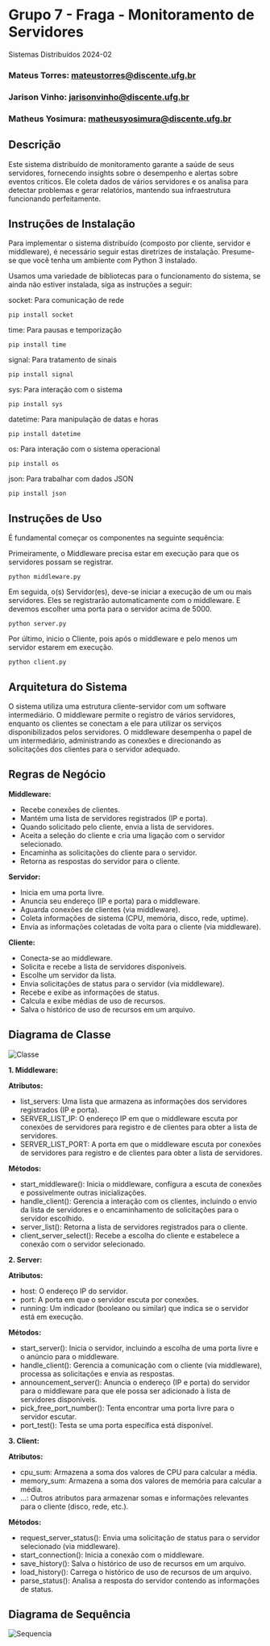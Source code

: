 # Grupo 7 - Fraga - Monitoramento de Servidores

Sistemas Distribuídos 2024-02

### Mateus Torres: mateustorres@discente.ufg.br 
### Jarison Vinho:  jarisonvinho@discente.ufg.br
### Matheus Yosimura: matheusyosimura@discente.ufg.br

## Descrição 
Este sistema distribuído de monitoramento garante a saúde de seus servidores, fornecendo insights sobre o desempenho e alertas sobre eventos críticos. Ele coleta dados de vários servidores e os analisa para detectar problemas e gerar relatórios, mantendo sua infraestrutura funcionando perfeitamente.

## Instruções de Instalação 
Para implementar o sistema distribuído (composto por cliente, servidor e middleware), é necessário seguir estas diretrizes de instalação. Presume-se que você tenha um ambiente com Python 3 instalado.

Usamos uma variedade de bibliotecas para o funcionamento do sistema, se ainda não estiver instalada, siga as instruções a seguir:

socket: Para comunicação de rede
```
pip install socket
```
time: Para pausas e temporização
```
pip install time
```
signal: Para tratamento de sinais
```
pip install signal
```
sys: Para interação com o sistema
``` 
pip install sys
```
datetime: Para manipulação de datas e horas
```
pip install datetime
```
os: Para interação com o sistema operacional
```
pip install os
```
json: Para trabalhar com dados JSON
``` 
pip install json
```

## Instruções de Uso
É fundamental começar os componentes na seguinte sequência:

Primeiramente, o Middleware precisa estar em execução para que os servidores possam se registrar.
```
python middleware.py
```

Em seguida, o(s) Servidor(es), deve-se iniciar a execução de um ou mais servidores. Eles se registrarão automaticamente com o middleware. E devemos escolher uma porta para o servidor acima de 5000.
```
python server.py
```

Por último, inicio o Cliente, pois após o middleware e pelo menos um servidor estarem em execução.
```
python client.py
```

## Arquitetura do Sistema
O sistema utiliza uma estrutura cliente-servidor com um software intermediário. O middleware permite o registro de vários servidores, enquanto os clientes se conectam a ele para utilizar os serviços disponibilizados pelos servidores. O middleware desempenha o papel de um intermediário, administrando as conexões e direcionando as solicitações dos clientes para o servidor adequado.

## Regras de Negócio 

**Middleware:**

- Recebe conexões de clientes.
- Mantém uma lista de servidores registrados (IP e porta).
- Quando solicitado pelo cliente, envia a lista de servidores.
- Aceita a seleção do cliente e cria uma ligação com o servidor selecionado.
- Encaminha as solicitações do cliente para o servidor.
- Retorna as respostas do servidor para o cliente.

**Servidor:**

- Inicia em uma porta livre.
- Anuncia seu endereço (IP e porta) para o middleware.
- Aguarda conexões de clientes (via middleware).
- Coleta informações de sistema (CPU, memória, disco, rede, uptime).
- Envia as informações coletadas de volta para o cliente (via middleware).

**Cliente:**

- Conecta-se ao middleware.
- Solicita e recebe a lista de servidores disponíveis.
- Escolhe um servidor da lista.
- Envia solicitações de status para o servidor (via middleware).
- Recebe e exibe as informações de status.
- Calcula e exibe médias de uso de recursos.
- Salva o histórico de uso de recursos em um arquivo.

## Diagrama de Classe

![Classe](https://github.com/user-attachments/assets/c1461ddc-2211-4754-84ba-289b8021b89d)

**1. Middleware:**

**Atributos:**

- list_servers: Uma lista que armazena as informações dos servidores registrados (IP e porta).
- SERVER_LIST_IP: O endereço IP em que o middleware escuta por conexões de servidores para registro e de clientes para obter a lista de servidores.
- SERVER_LIST_PORT: A porta em que o middleware escuta por conexões de servidores para registro e de clientes para obter a lista de servidores.

**Métodos:**

- start_middleware(): Inicia o middleware, configura a escuta de conexões e possivelmente outras inicializações.
- handle_client(): Gerencia a interação com os clientes, incluindo o envio da lista de servidores e o encaminhamento de solicitações para o servidor escolhido.
- server_list(): Retorna a lista de servidores registrados para o cliente.
- client_server_select(): Recebe a escolha do cliente e estabelece a conexão com o servidor selecionado.

**2. Server:**

**Atributos:**

- host: O endereço IP do servidor.
- port: A porta em que o servidor escuta por conexões.
- running: Um indicador (booleano ou similar) que indica se o servidor está em execução.
  
**Métodos:**

- start_server(): Inicia o servidor, incluindo a escolha de uma porta livre e o anúncio para o middleware.
- handle_client(): Gerencia a comunicação com o cliente (via middleware), processa as solicitações e envia as respostas.
- announcement_server(): Anuncia o endereço (IP e porta) do servidor para o middleware para que ele possa ser adicionado à lista de servidores disponíveis.
- pick_free_port_number(): Tenta encontrar uma porta livre para o servidor escutar.
- port_test(): Testa se uma porta específica está disponível.

**3. Client:**

**Atributos:**

- cpu_sum: Armazena a soma dos valores de CPU para calcular a média.
- memory_sum: Armazena a soma dos valores de memória para calcular a média.
- ...: Outros atributos para armazenar somas e informações relevantes para o cliente (disco, rede, etc.).

**Métodos:**

- request_server_status(): Envia uma solicitação de status para o servidor selecionado (via middleware).
- start_connection(): Inicia a conexão com o middleware.
- save_history(): Salva o histórico de uso de recursos em um arquivo.
- load_history(): Carrega o histórico de uso de recursos de um arquivo.
- parse_status(): Analisa a resposta do servidor contendo as informações de status.

## Diagrama de Sequência 
![Sequencia](https://github.com/user-attachments/assets/864d328b-e321-4f17-aa19-738bea8685fd)

